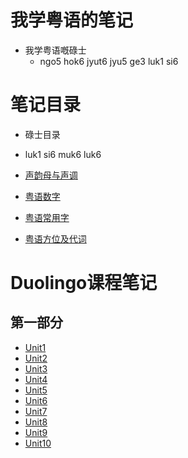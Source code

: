 # 我学粤语的笔记
- 我学粤语嘅碌士
	- ngo5 hok6 jyut6 jyu5 ge3 luk1 si6

# 笔记目录
- 碌士目录
- luk1 si6 muk6 luk6

- [声韵母与声调](1.md)
- [粤语数字](2.md)
- [粤语常用字](3.md)
- [粤语方位及代词](4.md)

# Duolingo课程笔记

## 第一部分
- [Unit1](1d.md)
- [Unit2](2d.md)
- [Unit3](3d.md)
- [Unit4](4d.md)
- [Unit5](5d.md)
- [Unit6](6d.md)
- [Unit7](7d.md)
- [Unit8](8d.md)
- [Unit9](9d.md)
- [Unit10](10d.md)

